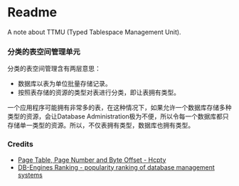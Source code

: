 # Readme
A note about TTMU (Typed Tablespace Management Unit).

### 分类的表空间管理单元

分类的表空间管理含有两层意思：
- 数据库以表为单位批量存储记录。
- 按照表存储的资源的类型对表进行分类，即让表拥有类型。

一个应用程序可能拥有非常多的表，在这种情况下，如果允许一个数据库存储多种类型的资源，会让Database Administration极为不便，所以令每一个数据库都只存储单一类型的资源。所以，不仅表拥有类型，数据库也拥有类型。

### Credits
- [Page Table, Page Number and Byte Offset - Hcpty](https://github.com/hcpty/page-table-page-number-and-byte-offset)
- [DB-Engines Ranking - popularity ranking of database management systems](https://db-engines.com/en/ranking)
